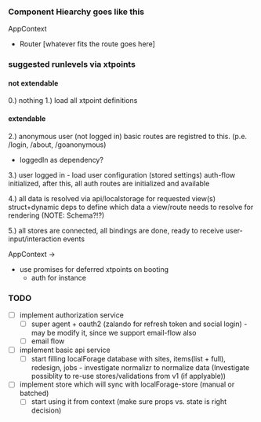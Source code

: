 
### Component Hiearchy goes like this

AppContext
- Router
  [whatever fits the route goes here]


### suggested runlevels via xtpoints

#### not extendable
0.) nothing
1.) load all xtpoint definitions

#### extendable
2.) anonymous user (not logged in)
basic routes are registred to this. (p.e. /login, /about, /goanonymous)

- loggedIn as dependency?



3.) user logged in - load user configuration (stored settings)
auth-flow initialized, after this, all auth routes are initialized and available

4.) all data is resolved via api/localstorage for requested view(s)
struct+dynamic deps to define which data a view/route needs to resolve for rendering (NOTE: Schema?!?)

5.) all stores are connected, all bindings are done, ready to receive user-input/interaction events


AppContext
->


- use promises for deferred xtpoints on booting
  - auth for instance


### TODO

* [ ] implement authorization service
  * [ ] super agent + oauth2 (zalando for refresh token and social login) - may be modify it, since we support email-flow also
  * [ ] email flow

* [ ] implement basic api service
  * [ ] start filling localForage database with sites, items(list + full), redesign, jobs - investigate normalizr to normalize data
        (Investigate possiblity to re-use stores/validations from v1 (if applyable))

* [ ] implement store which will sync with localForage-store (manual or batched)
  * [ ] start using it from context (make sure props vs. state is right decision)
